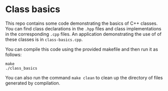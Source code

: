 Class basics
============

This repo contains some code demonstrating the basics of C++ classes.  You can find class declarations in the `.hpp` files and class implementations in the corresponding `.cpp` files.  An application demonstrating the use of of these classes is in `class-basics.cpp`.

You can compile this code using the provided makefile and then run it as follows:
```
make
./class_basics
```
You can also run the command `make clean` to clean up the directory of files generated by compilation.
